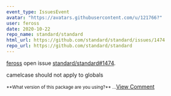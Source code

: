```yaml
---
event_type: IssuesEvent
avatar: "https://avatars.githubusercontent.com/u/121766?"
user: feross
date: 2020-10-22
repo_name: standard/standard
html_url: https://github.com/standard/standard/issues/1474
repo_url: https://github.com/standard/standard
---
```


<a href='https://github.com/feross' target='_blank'>feross</a> open issue <a href='https://github.com/standard/standard/issues/1474' target='_blank'>standard/standard#1474</a>.

<p>camelcase should not apply to globals</p><small>**What version of this package are you using?**...</small><a href='https://github.com/standard/standard/issues/1474' target='_blank'>View Comment</a>